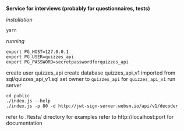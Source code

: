 **Service for interviews (probably for questionnaires, tests)**

*installation*
```
yarn
```

*running*
```
export PG_HOST=127.0.0.1
export PG_USER=quizzes_api
export PG_PASSWORD=secretpasswordforquizzes_api
```

create user quizzes_api
create database quizzes_api_v1 imported from sql/quizzes_api_v1.sql
set owner to `quizzes_api` for `quizzes_api_v1`
run server
```
cd public
./index.js --help
./index.js -p 80 -d http://jwt-sign-server.websm.io/api/v1/decoder
```

refer to ./tests/ directory for examples
refer to http://localhost:port for documentation
